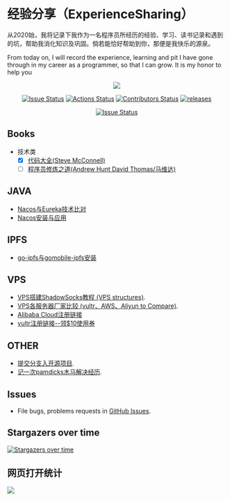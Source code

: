# 经验分享（ExperienceSharing）
从2020始，我将记录下我作为一名程序员所经历的经验、学习、读书记录和遇到的坑，帮助我消化知识及巩固。倘若能恰好帮助到你，那便是我快乐的源泉。

From today on, I will record the experience, learning and pit I have gone through in my career as a programmer, so that I can grow. It is my honor to help you

<p align="center">
<a href="https://github.com/ScienceNoBorders/ExperienceSharing/blob/master/VPS/image/wechat.png"><img src="https://img.shields.io/static/v1?label=WeChat&message=wzgzjqeds23&color=violet&logo=wechat">
</p>

<p align="center">
<a href="https://marketplace.visualstudio.com/items?itemName=ScienceNoBorders.ExperienceSharing"><img src="https://img.shields.io/github/issues/ScienceNoBorders/ExperienceSharing?color=red&style=flat-square" alt="Issue Status"></a>
<a href="https://github.com/ScienceNoBorders/ExperienceSharing/actions"><img src="https://img.shields.io/github/workflow/status/ScienceNoBorders/ExperienceSharing/CI?style=flat-square" alt="Actions Status"></a>
<a href="https://github.com/ScienceNoBorders/ExperienceSharing/graphs/contributors"><img src="https://img.shields.io/github/contributors/ScienceNoBorders/ExperienceSharing.svg?style=flat-square&color=orange" alt="Contributors Status"></a>
<a href="https://github.com/ScienceNoBorders/ExperienceSharing/releases"><img src="https://img.shields.io/github/v/tag/ScienceNoBorders/ExperienceSharing?label=releases&style=flat-square" alt="releases"></a>
<p align="center">
<a href="https://github.com/ScienceNoBorders/ExperienceSharing"><img src="https://img.shields.io/github/stars/ScienceNoBorders/ExperienceSharing.svg?style=social&label=github%20stars" alt="Issue Status"></a>
</p>

## Books
* 技术类
    - [x] [代码大全(Steve McConnell)](./JAVA/nacos&eureka/document/nacos.pdf)
    - [ ] [程序员修炼之道(Andrew Hunt David Thomas/马维达)](./JAVA/nacos&eureka/document/nacos.pdf)

## JAVA
- [Nacos与Eureka技术比对](./JAVA/nacos&eureka/document/nacos.pdf)
- [Nacos安装与应用](./JAVA/nacos&eureka/nacos/installNacos.md)

## IPFS
- [go-ipfs与gomobile-ipfs安装](./IPFS/ipfs.md)

## VPS
- [VPS搭建ShadowSocks教程 (VPS structures)](./VPS/VPSStructures.md).
- [VPS各服务器厂家比较 (vultr、AWS、Aliyun to Compare)](./VPS/VPSCompare.md).
- [Alibaba Cloud注册链接](https://www.alibabacloud.com/referral?referralCode=oug3oz)
- [vultr注册链接--领$10使用券](https://www.vultr.com/?ref=8816052)

## OTHER
- [提交分支入开源项目](./other/fork-push-pullRequest.md).
- [记一次pamdicks木马解决经历](./other/redis-virus-log.md).


## Issues
- File bugs, problems requests in [GitHub Issues](https://github.com/ScienceNoBorders/ExperienceSharing/issues).

## Stargazers over time

[![Stargazers over time](https://starchart.cc/ScienceNoBorders/ExperienceSharing.svg)](https://starchart.cc/ScienceNoBorders/ExperienceSharing)

## 网页打开统计
[![](https://steins-gate-visitor-count.greenhandatsjtu.repl.co/ExperienceSharing)](https://github.com/ScienceNoBorders/ExperienceSharing)